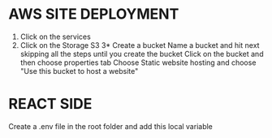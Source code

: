# AWS SITE DEPLOYMENT
1.  Click on the services
2.  Click on the Storage S3
3* Create a bucket
Name a bucket and hit next skipping all the steps until you create the bucket
Click on the bucket and then choose properties tab
Choose Static website hosting and choose "Use this bucket to host a website"
# REACT SIDE
Create a .env file in the root folder and add this local variable
